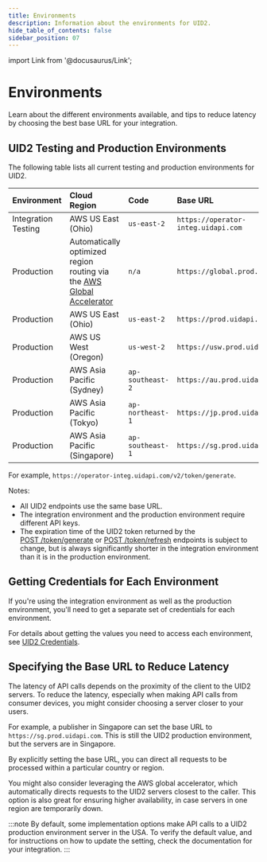 ```yaml
---
title: Environments
description: Information about the environments for UID2.
hide_table_of_contents: false
sidebar_position: 07
---
```


import Link from '@docusaurus/Link';

# Environments

Learn about the different environments available, and tips to reduce latency by choosing the best base URL for your integration.

## UID2 Testing and Production Environments

The following table lists all current testing and production environments for UID2.

| Environment | Cloud Region | Code | Base URL |
| :--- | :--- | :--- | :--- |
| Integration Testing | AWS US East (Ohio) | `us-east-2` | `https://operator-integ.uidapi.com` |
| Production | Automatically optimized region routing via the <a href='https://aws.amazon.com/global-accelerator/'>AWS Global Accelerator</a> | `n/a` | `https://global.prod.uidapi.com` |
| Production | AWS US East (Ohio) | `us-east-2` | `https://prod.uidapi.com` |
| Production | AWS US West (Oregon) | `us-west-2` | `https://usw.prod.uidapi.com` |
| Production | AWS Asia Pacific (Sydney) | `ap-southeast-2` | `https://au.prod.uidapi.com` |
| Production | AWS Asia Pacific (Tokyo) | `ap-northeast-1` | `https://jp.prod.uidapi.com` |
| Production | AWS Asia Pacific (Singapore) | `ap-southeast-1` | `https://sg.prod.uidapi.com` |

For example, `https://operator-integ.uidapi.com/v2/token/generate`.

Notes:

- All UID2 endpoints use the same base URL.
- The integration environment and the production environment require different <Link href="../ref-info/glossary-uid#gl-api-key">API keys</Link>.
- The expiration time of the <Link href="../ref-info/glossary-uid#gl-uid2-token">UID2 token</Link> returned by the [POST&nbsp;/token/generate](../endpoints/post-token-generate.md) or [POST&nbsp;/token/refresh](../endpoints/post-token-refresh.md) endpoints is subject to change, but is always significantly shorter in the integration environment than it is in the production environment.

## Getting Credentials for Each Environment

If you're using the integration environment as well as the production environment, you'll need to get a separate set of credentials for each environment.

For details about getting the values you need to access each environment, see [UID2 Credentials](gs-credentials.md).

## Specifying the Base URL to Reduce Latency

The latency of API calls depends on the proximity of the client to the UID2 servers. To reduce the latency, especially when making API calls from consumer devices, you might consider choosing a server closer to your users.

For example, a publisher in Singapore can set the base URL to `https://sg.prod.uidapi.com`. This is still the UID2 production environment, but the servers are in Singapore.

By explicitly setting the base URL, you can direct all requests to be processed within a particular country or region.

You might also consider leveraging the AWS global accelerator, which automatically directs requests to the UID2 servers closest to the caller. This option is also great for ensuring higher availability, in case servers in one region are temporarily down.

:::note
By default, some implementation options make API calls to a UID2 production environment server in the USA. To verify the default value, and for instructions on how to update the setting, check the documentation for your integration.
:::

